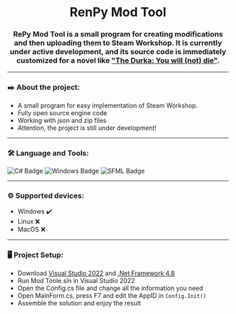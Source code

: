 <h1 align="center">RenPy Mod Tool</h1>
<h3 align="center">RePy Mod Tool is a small program for creating modifications and then uploading them to Steam Workshop. It is currently under active development, and its source code is immediately customized for a novel like <a href="https://store.steampowered.com/app/1595380/The_Durka/">"The Durka: You will (not) die"</a>.</h3>

---

### ✒️ About the project:
- A small program for easy implementation of Steam Workshop.
- Fully open source engine code
- Working with json and zip files
- Attention, the project is still under development!

---

### :hammer_and_wrench: Language and Tools:
<div><img src="https://img.shields.io/badge/c%23-%23239120.svg?style=for-the-badge&logo=c-sharp&logoColor=white" alt="C# Badge"/>
<img src="https://img.shields.io/badge/Windows-0078D6?style=for-the-badge&logo=windows&logoColor=white" alt="Windows Badge"/>
<img src="https://img.shields.io/badge/SFML-1ED760?&style=for-the-badge&logo=sfml&logoColor=white" alt="SFML Badge"/>
</div>

---

### ⚙️ Supported devices:
- Windows ✔️
- Linux ❌
- MacOS ❌<br>
 
---
 
### 🖥️ Project Setup:
- Download <a href="https://visualstudio.microsoft.com/downloads/">Visual Studio 2022</a> and <a href="https://go.microsoft.com/fwlink/?linkid=2088631">.Net Framework 4.8</a>
- Run Mod Toole.sln in Visual Studio 2022
- Open the Config.cs file and change all the information you need
- Open MainForm.cs, press F7 and edit the AppID in ``Config.Init()``
- Assemble the solution and enjoy the result

